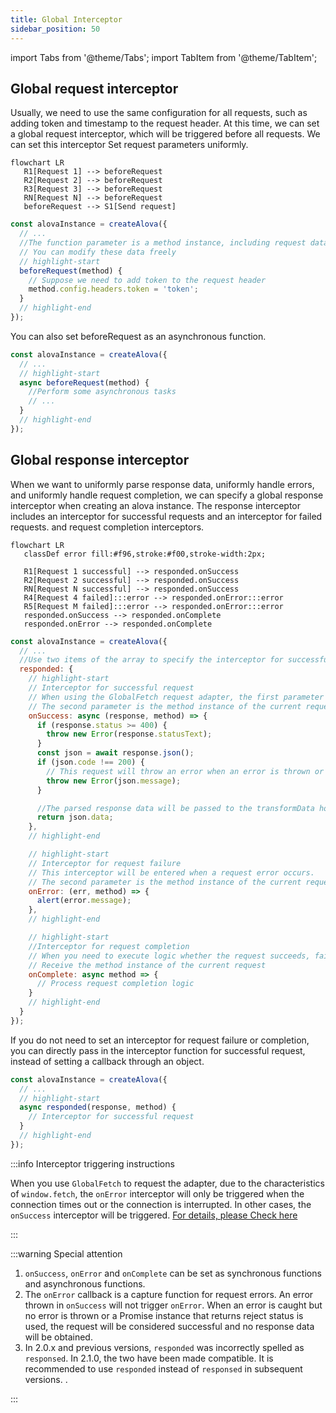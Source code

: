 ```yaml
---
title: Global Interceptor
sidebar_position: 50
---
```


import Tabs from '@theme/Tabs';
import TabItem from '@theme/TabItem';

## Global request interceptor

Usually, we need to use the same configuration for all requests, such as adding token and timestamp to the request header. At this time, we can set a global request interceptor, which will be triggered before all requests. We can set this interceptor Set request parameters uniformly.

```mermaid
flowchart LR
   R1[Request 1] --> beforeRequest
   R2[Request 2] --> beforeRequest
   R3[Request 3] --> beforeRequest
   RN[Request N] --> beforeRequest
   beforeRequest --> S1[Send request]
```

```javascript
const alovaInstance = createAlova({
  // ...
  //The function parameter is a method instance, including request data such as url, params, data, headers, etc.
  // You can modify these data freely
  // highlight-start
  beforeRequest(method) {
    // Suppose we need to add token to the request header
    method.config.headers.token = 'token';
  }
  // highlight-end
});
```

You can also set beforeRequest as an asynchronous function.

```javascript
const alovaInstance = createAlova({
  // ...
  // highlight-start
  async beforeRequest(method) {
    //Perform some asynchronous tasks
    // ...
  }
  // highlight-end
});
```

## Global response interceptor

When we want to uniformly parse response data, uniformly handle errors, and uniformly handle request completion, we can specify a global response interceptor when creating an alova instance. The response interceptor includes an interceptor for successful requests and an interceptor for failed requests. and request completion interceptors.

```mermaid
flowchart LR
   classDef error fill:#f96,stroke:#f00,stroke-width:2px;

   R1[Request 1 successful] --> responded.onSuccess
   R2[Request 2 successful] --> responded.onSuccess
   RN[Request N successful] --> responded.onSuccess
   R4[Request 4 failed]:::error --> responded.onError:::error
   R5[Request M failed]:::error --> responded.onError:::error
   responded.onSuccess --> responded.onComplete
   responded.onError --> responded.onComplete
```

```javascript
const alovaInstance = createAlova({
  // ...
  //Use two items of the array to specify the interceptor for successful request and the interceptor for failed request respectively.
  responded: {
    // highlight-start
    // Interceptor for successful request
    // When using the GlobalFetch request adapter, the first parameter receives the Response object
    // The second parameter is the method instance of the current request. You can use it to synchronize the configuration information before and after the request.
    onSuccess: async (response, method) => {
      if (response.status >= 400) {
        throw new Error(response.statusText);
      }
      const json = await response.json();
      if (json.code !== 200) {
        // This request will throw an error when an error is thrown or a Promise instance with reject status is returned.
        throw new Error(json.message);
      }

      //The parsed response data will be passed to the transformData hook function of the method instance. These functions will be explained later.
      return json.data;
    },
    // highlight-end

    // highlight-start
    // Interceptor for request failure
    // This interceptor will be entered when a request error occurs.
    // The second parameter is the method instance of the current request. You can use it to synchronize the configuration information before and after the request.
    onError: (err, method) => {
      alert(error.message);
    },
    // highlight-end

    // highlight-start
    //Interceptor for request completion
    // When you need to execute logic whether the request succeeds, fails, or hits the cache, you can specify a global `onComplete` interceptor when creating an alova instance, such as turning off the request loading state.
    // Receive the method instance of the current request
    onComplete: async method => {
      // Process request completion logic
    }
    // highlight-end
  }
});
```

If you do not need to set an interceptor for request failure or completion, you can directly pass in the interceptor function for successful request, instead of setting a callback through an object.

```javascript
const alovaInstance = createAlova({
  // ...
  // highlight-start
  async responded(response, method) {
    // Interceptor for successful request
  }
  // highlight-end
});
```

:::info Interceptor triggering instructions

When you use `GlobalFetch` to request the adapter, due to the characteristics of `window.fetch`, the `onError` interceptor will only be triggered when the connection times out or the connection is interrupted. In other cases, the `onSuccess` interceptor will be triggered. [For details, please Check here](https://developer.mozilla.org/docs/Web/API/fetch)

:::

:::warning Special attention

1. `onSuccess`, `onError` and `onComplete` can be set as synchronous functions and asynchronous functions.
2. The `onError` callback is a capture function for request errors. An error thrown in `onSuccess` will not trigger `onError`. When an error is caught but no error is thrown or a Promise instance that returns reject status is used, the request will be considered successful and no response data will be obtained.
3. In 2.0.x and previous versions, `responded` was incorrectly spelled as `responsed`. In 2.1.0, the two have been made compatible. It is recommended to use `responded` instead of `responsed` in subsequent versions. .

:::
